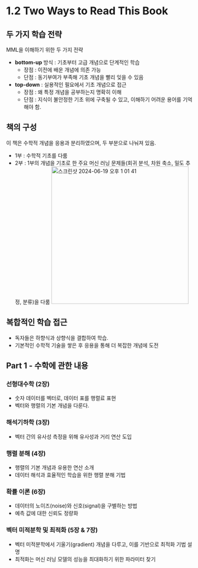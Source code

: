 # 1.2 Two Ways to Read This Book

## 두 가지 학습 전략
MML을 이해하기 위한 두 가지 전략
- **bottom-up** 방식 : 기초부터 고급 개념으로 단계적인 학습
  - 장점 : 이전에 배운 개념에 의존 가능
  - 단점 : 동기부여가 부족해 기초 개념을 빨리 잊을 수 있음
- **top-down** : 실용적인 필요에서 기초 개념으로 접근
  - 장점 : 왜 특정 개념을 공부하는지 명확히 이해
  - 단점 : 지식이 불안정한 기초 위에 구축될 수 있고, 이해하기 어려운 용어를 기억해야 함.

## 책의 구성
이 책은 수학적 개념을 응용과 분리하였으며, 두 부분으로 나눠져 있음.
- 1부 : 수학적 기초를 다룸
- 2부 : 1부의 개념을 기초로 한 주요 머신 러닝 문제들(회귀 분석, 차원 축소, 밀도 추정, 분류)을 다룸
  <img width="370" alt="스크린샷 2024-06-19 오후 1 01 41" src="https://github.com/star-books-coffee/MML/assets/101961939/917111b4-e95e-4b83-beab-457b227aef32">

## 복합적인 학습 접근
- 독자들은 하향식과 상향식을 결합하여 학습.
- 기본적인 수학적 기술을 쌓은 후 응용을 통해 더 복잡한 개념에 도전

## Part 1 - 수학에 관한 내용

### 선형대수학 (2장)
- 숫자 데이터를 벡터로, 데이터 표를 행렬료 표현
- 벡터와 행렬의 기본 개념을 다룬다.

### 해석기하학 (3장)
- 벡터 간의 유사성 측정을 위해 유사성과 거리 연산 도입

### 행렬 분해 (4장)
- 행렬의 기본 개념과 유용한 연산 소개
- 데이터 해석과 효율적인 학습을 위한 행렬 분해 기법

### 확률 이론 (6장) 
- 데이터의 노이즈(noise)와 신호(signal)을 구별하는 방법
- 예측 값에 대한 신뢰도 정량화

### 벡터 미적분학 및 최적화 (5장 & 7장)
- 벡터 미적분학에서 기울기(gradient) 개념을 다루고, 이를 기반으로 최적화 기법 설명
- 최적화는 머신 러닝 모델의 성능을 최대화하기 위한 파라미터 찾기

